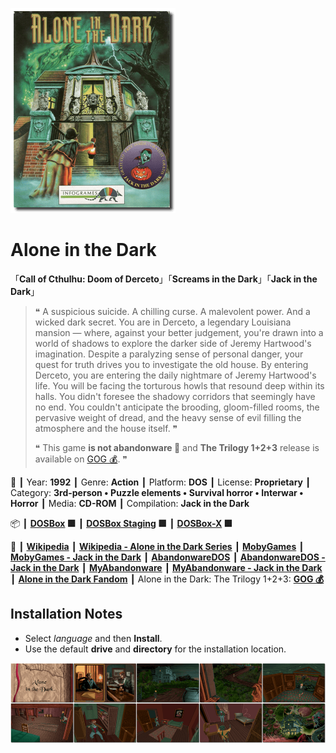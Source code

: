 ![](Thumbnail.png "application-thumbnail")

# Alone in the Dark

「**Call of Cthulhu: Doom of Derceto**」「**Screams in the Dark**」「**Jack in the Dark**」

> ❝ A suspicious suicide. A chilling curse. A malevolent power. And a wicked dark secret. You are in Derceto, a legendary Louisiana mansion — where, against your better judgement, you're drawn into a world of shadows to explore the darker side of Jeremy Hartwood's imagination. Despite a paralyzing sense of personal danger, your quest for truth drives you to investigate the old house. By entering Derceto, you are entering the daily nightmare of Jeremy Hartwood's life. You will be facing the torturous howls that resound deep within its halls. You didn't foresee the shadowy corridors that seemingly have no end. You couldn't anticipate the brooding, gloom-filled rooms, the pervasive weight of dread, and the heavy sense of evil filling the atmosphere and the house itself. ❞
>
> ❝ This game **is not abandonware 🚫** and **The Trilogy 1+2+3** release is available on [GOG 💰](https://www.gog.com/en/game/alone_in_the_dark_the_trilogy_123). ❞
>

📌 ┃ Year: **1992** ┃ Genre: **Action** ┃ Platform: **DOS** ┃ License: **Proprietary** ┃ Category: **3rd-person • Puzzle elements • Survival horror • Interwar • Horror** ┃ Media: **CD-ROM** ┃ Compilation: **Jack in the Dark** 

📦 ┃ **[DOSBox](https://www.dosbox.com/) 🟩** ┃ **[DOSBox Staging](https://dosbox-staging.github.io/) 🟩** ┃ **[DOSBox-X](https://dosbox-x.com/) 🟩** 

📎 ┃ **[Wikipedia](https://en.wikipedia.org/wiki/Alone_in_the_Dark_(1992_video_game))** ┃ **[Wikipedia - Alone in the Dark Series](https://en.wikipedia.org/wiki/Alone_in_the_Dark)** ┃ **[MobyGames](https://www.mobygames.com/game/325/alone-in-the-dark/)** ┃ **[MobyGames - Jack in the Dark](https://www.mobygames.com/game/1231/jack-in-the-dark/)** ┃ **[AbandonwareDOS](https://www.abandonwaredos.com/abandonware-game.php?abandonware=Alone+in+the+Dark&gid=1737)** ┃ **[AbandonwareDOS - Jack in the Dark](https://www.abandonwaredos.com/abandonware-game.php?abandonware=Jack+in+the+Dark&gid=2731)** ┃ **[MyAbandonware](https://www.myabandonware.com/game/alone-in-the-dark-1rg)** ┃ **[MyAbandonware - Jack in the Dark](https://www.myabandonware.com/game/jack-in-the-dark-2ab)** ┃ **[Alone in the Dark Fandom](https://aloneinthedark.fandom.com/wiki/Alone_in_the_Dark_(1992))** ┃ Alone in the Dark: The Trilogy 1+2+3: **[GOG 💰](https://www.gog.com/en/game/alone_in_the_dark_the_trilogy_123)** 

## Installation Notes
- Select *language* and then **Install**.
- Use the default **drive** and **directory** for the installation location.

![](Montage.png "Alone in the Dark")

